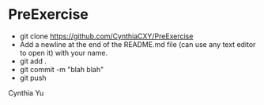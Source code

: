 # PreExercise

  *  git clone https://github.com/CynthiaCXY/PreExercise
  *  Add a newline at the end of the README.md file (can use any text editor to open it) with your name.
  *  git add .
  *  git commit -m "blah blah"
  *  git push


Cynthia Yu